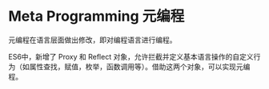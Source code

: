# Meta Programming 元编程

元编程在语言层面做出修改，即对编程语言进行编程。

ES6中，新增了 Proxy 和 Reflect 对象，允许拦截并定义基本语言操作的自定义行为（如属性查找，赋值，枚举，函数调用等）。借助这两个对象，可以实现元编程。